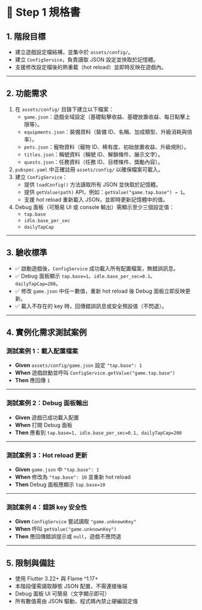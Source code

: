 # 📄 Step 1 規格書

## 1. 階段目標
- 建立遊戲設定檔結構，並集中於 `assets/config/`。
- 建立 `ConfigService`，負責讀取 JSON 設定並快取於記憶體。
- 支援修改設定檔後的熱重載（hot reload）並即時反映在遊戲內。

---

## 2. 功能需求
1. 在 `assets/config/` 目錄下建立以下檔案：
   - `game.json`：遊戲全域設定（基礎點擊收益、基礎放置收益、每日點擊上限等）。
   - `equipments.json`：裝備資料（裝備 ID、名稱、加成類型、升級消耗與倍率）。
   - `pets.json`：寵物資料（寵物 ID、稀有度、初始放置收益、升級規則）。
   - `titles.json`：稱號資料（稱號 ID、解鎖條件、展示文字）。
   - `quests.json`：任務資料（任務 ID、目標條件、獎勵內容）。
2. `pubspec.yaml` 中正確註冊 `assets/config/` 以確保檔案可載入。
3. 建立 `ConfigService`：
   - 提供 `loadConfig()` 方法讀取所有 JSON 並快取於記憶體。
   - 提供 `getValue(path)` API，例如：`getValue("game.tap.base") → 1`。
   - 支援 hot reload 重新載入 JSON，並即時更新記憶體中的值。
4. Debug 面板（可簡易 UI 或 console 輸出）需顯示至少三個設定值：
   - `tap.base`
   - `idle.base_per_sec`
   - `dailyTapCap`

---

## 3. 驗收標準
- ✅ 啟動遊戲後，`ConfigService` 成功載入所有配置檔案，無錯誤訊息。
- ✅ Debug 面板顯示 `tap.base=1`、`idle.base_per_sec=0.1`、`dailyTapCap=200`。
- ✅ 修改 `game.json` 中任一數值，重新 hot reload 後 Debug 面板立即反映更新。
- ✅ 載入不存在的 key 時，回傳錯誤訊息或安全預設值（不閃退）。

---

## 4. 實例化需求測試案例

### 測試案例 1：載入配置檔案
- **Given** `assets/config/game.json` 設定 `"tap.base": 1`  
- **When** 遊戲啟動並呼叫 `ConfigService.getValue("game.tap.base")`  
- **Then** 應回傳 `1`  

---

### 測試案例 2：Debug 面板輸出
- **Given** 遊戲已成功載入配置  
- **When** 打開 Debug 面板  
- **Then** 應看到 `tap.base=1, idle.base_per_sec=0.1, dailyTapCap=200`  

---

### 測試案例 3：Hot reload 更新
- **Given** `game.json` 中 `"tap.base": 1`  
- **When** 修改為 `"tap.base": 10` 並重新 hot reload  
- **Then** Debug 面板應顯示 `tap.base=10`  

---

### 測試案例 4：錯誤 key 安全性
- **Given** `ConfigService` 嘗試讀取 `"game.unknownKey"`  
- **When** 呼叫 `getValue("game.unknownKey")`  
- **Then** 應回傳錯誤提示或 `null`，遊戲不應閃退  

---

## 5. 限制與備註
- 使用 Flutter 3.22+ 與 Flame ^1.17+
- 本階段僅需讀取靜態 JSON 配置，不需連接後端
- Debug 面板 UI 可簡易（文字顯示即可）
- 所有數值需由 JSON 驅動，程式碼內禁止硬編固定值
